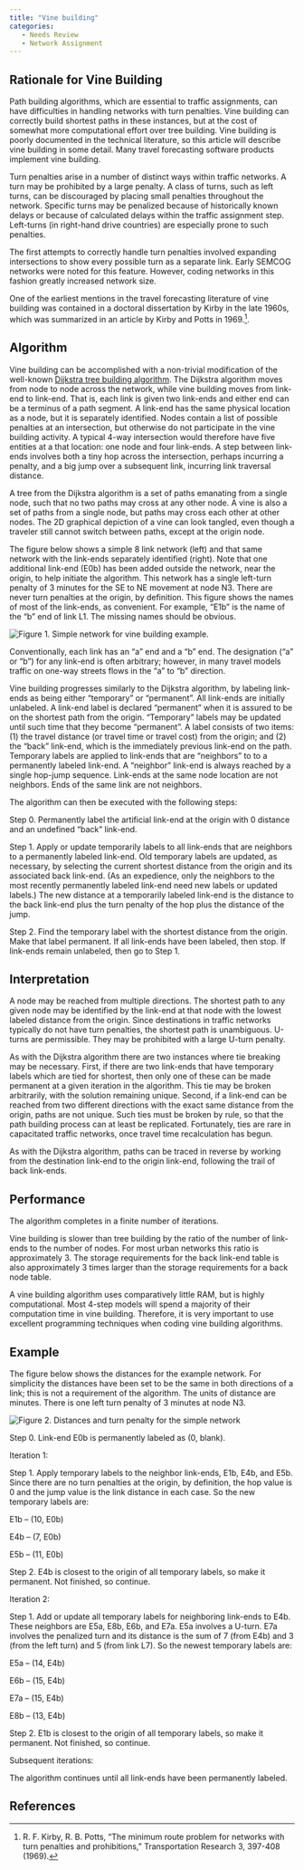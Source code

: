 ```yaml
---
title: "Vine building"
categories:
   - Needs Review
   - Network Assignment
---
```


Rationale for Vine Building
---------------------------

Path building algorithms, which are essential to traffic assignments, can have difficulties in handling networks with turn penalties. Vine building can correctly build shortest paths in these instances, but at the cost of somewhat more computational effort over tree building. Vine building is poorly documented in the technical literature, so this article will describe vine building in some detail. Many travel forecasting software products implement vine building.

Turn penalties arise in a number of distinct ways within traffic networks. A turn may be prohibited by a large penalty. A class of turns, such as left turns, can be discouraged by placing small penalties throughout the network. Specific turns may be penalized because of historically known delays or because of calculated delays within the traffic assignment step. Left-turns (in right-hand drive countries) are especially prone to such penalties.

The first attempts to correctly handle turn penalties involved expanding intersections to show every possible turn as a separate link. Early SEMCOG networks were noted for this feature. However, coding networks in this fashion greatly increased network size.

One of the earliest mentions in the travel forecasting literature of vine building was contained in a doctoral dissertation by Kirby in the late 1960s, which was summarized in an article by Kirby and Potts in 1969.[^1].

Algorithm
---------

Vine building can be accomplished with a non-trivial modification of the well-known [Dijkstra tree building algorithm](Path_Finding_Algorithm). The Dijkstra algorithm moves from node to node across the network, while vine building moves from link-end to link-end. That is, each link is given two link-ends and either end can be a terminus of a path segment. A link-end has the same physical location as a node, but it is separately identified. Nodes contain a list of possible penalties at an intersection, but otherwise do not participate in the vine building activity. A typical 4-way intersection would therefore have five entities at a that location: one node and four link-ends. A step between link-ends involves both a tiny hop across the intersection, perhaps incurring a penalty, and a big jump over a subsequent link, incurring link traversal distance.

A tree from the Dijkstra algorithm is a set of paths emanating from a single node, such that no two paths may cross at any other node. A vine is also a set of paths from a single node, but paths may cross each other at other nodes. The 2D graphical depiction of a vine can look tangled, even though a traveler still cannot switch between paths, except at the origin node.

The figure below shows a simple 8 link network (left) and that same network with the link-ends separately identified (right). Note that one additional link-end (E0b) has been added outside the network, near the origin, to help initiate the algorithm. This network has a single left-turn penalty of 3 minutes for the SE to NE movement at node N3. There are never turn penalties at the origin, by definition. This figure shows the names of most of the link-ends, as convenient. For example, “E1b” is the name of the “b” end of link L1. The missing names should be obvious.

![Figure 1. Simple network for vine building example.](Vinebuildingexample1.jpg "Figure 1. Simple network for vine building example.")

Conventionally, each link has an “a” end and a “b” end. The designation (“a” or “b”) for any link-end is often arbitrary; however, in many travel models traffic on one-way streets flows in the “a” to “b” direction.

Vine building progresses similarly to the Dijkstra algorithm, by labeling link-ends as being either “temporary” or “permanent”. All link-ends are initially unlabeled. A link-end label is declared “permanent” when it is assured to be on the shortest path from the origin. “Temporary” labels may be updated until such time that they become “permanent”. A label consists of two items: (1) the travel distance (or travel time or travel cost) from the origin; and (2) the “back” link-end, which is the immediately previous link-end on the path. Temporary labels are applied to link-ends that are “neighbors” to to a permanently labeled link-end. A “neighbor” link-end is always reached by a single hop-jump sequence. Link-ends at the same node location are not neighbors. Ends of the same link are not neighbors.

The algorithm can then be executed with the following steps:

Step 0. Permanently label the artificial link-end at the origin with 0 distance and an undefined “back” link-end.

Step 1. Apply or update temporarily labels to all link-ends that are neighbors to a permanently labeled link-end. Old temporary labels are updated, as necessary, by selecting the current shortest distance from the origin and its associated back link-end. (As an expedience, only the neighbors to the most recently permanently labeled link-end need new labels or updated labels.) The new distance at a temporarily labeled link-end is the distance to the back link-end plus the turn penalty of the hop plus the distance of the jump.

Step 2. Find the temporary label with the shortest distance from the origin. Make that label permanent. If all link-ends have been labeled, then stop. If link-ends remain unlabeled, then go to Step 1.

Interpretation
--------------

A node may be reached from multiple directions. The shortest path to any given node may be identified by the link-end at that node with the lowest labeled distance from the origin. Since destinations in traffic networks typically do not have turn penalties, the shortest path is unambiguous.
U-turns are permissible. They may be prohibited with a large U-turn penalty.

As with the Dijkstra algorithm there are two instances where tie breaking may be necessary. First, if there are two link-ends that have temporary labels which are tied for shortest, then only one of these can be made permanent at a given iteration in the algorithm. This tie may be broken arbitrarily, with the solution remaining unique. Second, if a link-end can be reached from two different directions with the exact same distance from the origin, paths are not unique. Such ties must be broken by rule, so that the path building process can at least be replicated. Fortunately, ties are rare in capacitated traffic networks, once travel time recalculation has begun.

As with the Dijkstra algorithm, paths can be traced in reverse by working from the destination link-end to the origin link-end, following the trail of back link-ends.

Performance
-----------

The algorithm completes in a finite number of iterations.

Vine building is slower than tree building by the ratio of the number of link-ends to the number of nodes. For most urban networks this ratio is approximately 3.
The storage requirements for the back link-end table is also approximately 3 times larger than the storage requirements for a back node table.

A vine building algorithm uses comparatively little RAM, but is highly computational. Most 4-step models will spend a majority of their computation time in vine building. Therefore, it is very important to use excellent programming techniques when coding vine building algorithms.

Example
-------

The figure below shows the distances for the example network. For simplicity the distances have been set to be the same in both directions of a link; this is not a requirement of the algorithm. The units of distance are minutes. There is one left turn penalty of 3 minutes at node N3.

![Figure 2. Distances and turn penalty for the simple network](Vinebuildingexample2.jpg "Figure 2. Distances and turn penalty for the simple network")

Step 0. Link-end E0b is permanently labeled as (0, blank).

Iteration 1:

Step 1. Apply temporary labels to the neighbor link-ends, E1b, E4b, and E5b. Since there are no turn penalties at the origin, by definition, the hop value is 0 and the jump value is the link distance in each case. So the new temporary labels are:

E1b – (10, E0b)

E4b – (7, E0b)

E5b – (11, E0b)

Step 2. E4b is closest to the origin of all temporary labels, so make it permanent. Not finished, so continue.

Iteration 2:

Step 1. Add or update all temporary labels for neighboring link-ends to E4b. These neighbors are E5a, E8b, E6b, and E7a. E5a involves a U-turn. E7a involves the penalized turn and its distance is the sum of 7 (from E4b) and 3 (from the left turn) and 5 (from link L7). So the newest temporary labels are:

E5a – (14, E4b)

E6b – (15, E4b)

E7a – (15, E4b)

E8b – (13, E4b)

Step 2. E1b is closest to the origin of all temporary labels, so make it permanent. Not finished, so continue.

Subsequent iterations:

The algorithm continues until all link-ends have been permanently labeled.

References
----------

[^1]: R. F. Kirby, R. B. Potts, “The minimum route problem for networks with turn penalties and prohibitions,” Transportation Research 3, 397-408 (1969).

